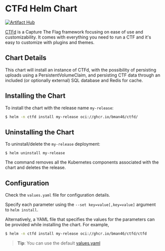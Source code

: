 # CTFd Helm Chart

[![Artifact Hub](https://img.shields.io/endpoint?url=https://artifacthub.io/badge/repository/bman46-ctfd)](https://artifacthub.io/packages/search?repo=bman46-ctfd)

[CTFd](https://github.com/CTFd/CTFd) is a Capture The Flag framework focusing on ease of use and customizability.
It comes with everything you need to run a CTF and it's easy to customize with plugins and themes.

## Chart Details

This chart will install an instance of CTFd, with the possibility of persisting uploads using a PersistentVolumeClaim,
and persisting CTF data through an included (or optionally external) SQL database and Redis for cache.

## Installing the Chart

To install the chart with the release name `my-release`:

```bash
$ helm -n ctfd install my-release oci://ghcr.io/bman46/ctfd/
```

## Uninstalling the Chart

To uninstall/delete the `my-release` deployment:

```console
$ helm uninstall my-release
```

The command removes all the Kubernetes components associated with the chart and deletes the release.

## Configuration

Check the `values.yaml` file for configuration details.

Specify each parameter using the `--set key=value[,key=value]` argument to `helm install`.

Alternatively, a YAML file that specifies the values for the parameters can be provided while installing the chart. For example,

```bash
$ helm -n ctfd install my-release oci://ghcr.io/bman46/ctfd/ctfd 
```
> **Tip**: You can use the default [values.yaml](values.yaml)
